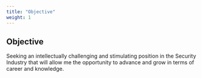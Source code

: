 ```yaml
---
title: "Objective"
weight: 1
---
```


## Objective
Seeking an intellectually challenging and stimulating position in the Security Industry that will allow me the opportunity to advance and grow in terms of career and knowledge.